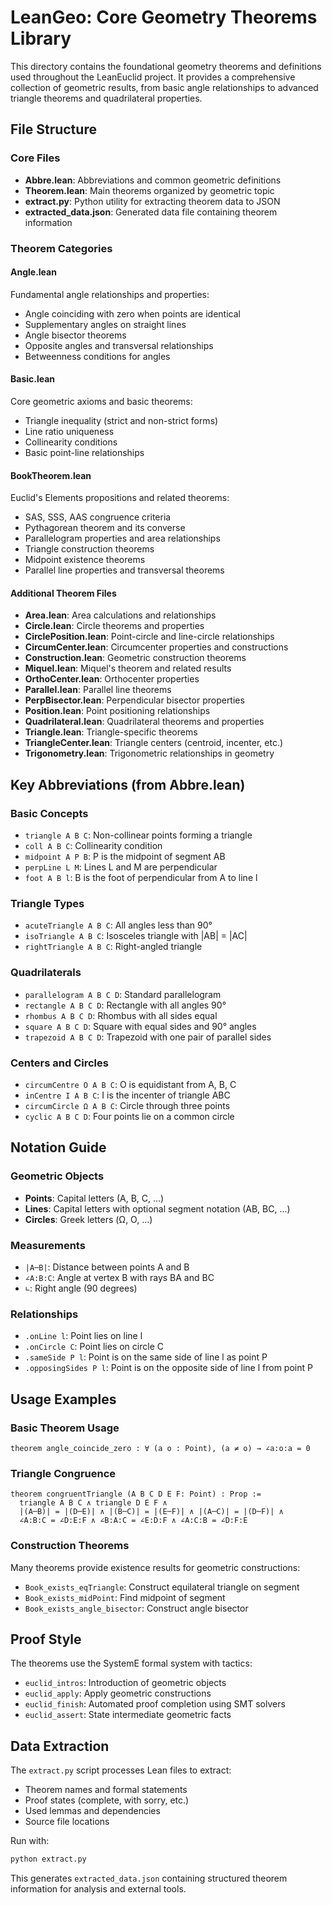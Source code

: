 # LeanGeo: Core Geometry Theorems Library

This directory contains the foundational geometry theorems and definitions used throughout the LeanEuclid project. It provides a comprehensive collection of geometric results, from basic angle relationships to advanced triangle theorems and quadrilateral properties.

## File Structure

### Core Files
- **Abbre.lean**: Abbreviations and common geometric definitions
- **Theorem.lean**: Main theorems organized by geometric topic
- **extract.py**: Python utility for extracting theorem data to JSON
- **extracted_data.json**: Generated data file containing theorem information

### Theorem Categories

#### Angle.lean
Fundamental angle relationships and properties:
- Angle coinciding with zero when points are identical
- Supplementary angles on straight lines
- Angle bisector theorems
- Opposite angles and transversal relationships
- Betweenness conditions for angles

#### Basic.lean
Core geometric axioms and basic theorems:
- Triangle inequality (strict and non-strict forms)
- Line ratio uniqueness
- Collinearity conditions
- Basic point-line relationships

#### BookTheorem.lean
Euclid's Elements propositions and related theorems:
- SAS, SSS, AAS congruence criteria
- Pythagorean theorem and its converse
- Parallelogram properties and area relationships
- Triangle construction theorems
- Midpoint existence theorems
- Parallel line properties and transversal theorems

#### Additional Theorem Files
- **Area.lean**: Area calculations and relationships
- **Circle.lean**: Circle theorems and properties
- **CirclePosition.lean**: Point-circle and line-circle relationships
- **CircumCenter.lean**: Circumcenter properties and constructions
- **Construction.lean**: Geometric construction theorems
- **Miquel.lean**: Miquel's theorem and related results
- **OrthoCenter.lean**: Orthocenter properties
- **Parallel.lean**: Parallel line theorems
- **PerpBisector.lean**: Perpendicular bisector properties
- **Position.lean**: Point positioning relationships
- **Quadrilateral.lean**: Quadrilateral theorems and properties
- **Triangle.lean**: Triangle-specific theorems
- **TriangleCenter.lean**: Triangle centers (centroid, incenter, etc.)
- **Trigonometry.lean**: Trigonometric relationships in geometry

## Key Abbreviations (from Abbre.lean)

### Basic Concepts
- `triangle A B C`: Non-collinear points forming a triangle
- `coll A B C`: Collinearity condition
- `midpoint A P B`: P is the midpoint of segment AB
- `perpLine L M`: Lines L and M are perpendicular
- `foot A B l`: B is the foot of perpendicular from A to line l

### Triangle Types
- `acuteTriangle A B C`: All angles less than 90°
- `isoTriangle A B C`: Isosceles triangle with |AB| = |AC|
- `rightTriangle A B C`: Right-angled triangle

### Quadrilaterals
- `parallelogram A B C D`: Standard parallelogram
- `rectangle A B C D`: Rectangle with all angles 90°
- `rhombus A B C D`: Rhombus with all sides equal
- `square A B C D`: Square with equal sides and 90° angles
- `trapezoid A B C D`: Trapezoid with one pair of parallel sides

### Centers and Circles
- `circumCentre O A B C`: O is equidistant from A, B, C
- `inCentre I A B C`: I is the incenter of triangle ABC
- `circumCircle Ω A B C`: Circle through three points
- `cyclic A B C D`: Four points lie on a common circle

## Notation Guide

### Geometric Objects
- **Points**: Capital letters (A, B, C, ...)
- **Lines**: Capital letters with optional segment notation (AB, BC, ...)
- **Circles**: Greek letters (Ω, O, ...)

### Measurements
- `|A─B|`: Distance between points A and B
- `∠A:B:C`: Angle at vertex B with rays BA and BC
- `∟`: Right angle (90 degrees)

### Relationships
- `.onLine l`: Point lies on line l
- `.onCircle C`: Point lies on circle C
- `.sameSide P l`: Point is on the same side of line l as point P
- `.opposingSides P l`: Point is on the opposite side of line l from point P

## Usage Examples

### Basic Theorem Usage
```lean
theorem angle_coincide_zero : ∀ (a o : Point), (a ≠ o) → ∠a:o:a = 0
```

### Triangle Congruence
```lean
theorem congruentTriangle (A B C D E F: Point) : Prop :=
  triangle A B C ∧ triangle D E F ∧ 
  |(A─B)| = |(D─E)| ∧ |(B─C)| = |(E─F)| ∧ |(A─C)| = |(D─F)| ∧
  ∠A:B:C = ∠D:E:F ∧ ∠B:A:C = ∠E:D:F ∧ ∠A:C:B = ∠D:F:E
```

### Construction Theorems
Many theorems provide existence results for geometric constructions:
- `Book_exists_eqTriangle`: Construct equilateral triangle on segment
- `Book_exists_midPoint`: Find midpoint of segment
- `Book_exists_angle_bisector`: Construct angle bisector

## Proof Style

The theorems use the SystemE formal system with tactics:
- `euclid_intros`: Introduction of geometric objects
- `euclid_apply`: Apply geometric constructions
- `euclid_finish`: Automated proof completion using SMT solvers
- `euclid_assert`: State intermediate geometric facts

## Data Extraction

The `extract.py` script processes Lean files to extract:
- Theorem names and formal statements
- Proof states (complete, with sorry, etc.)
- Used lemmas and dependencies
- Source file locations

Run with:
```bash
python extract.py
```

This generates `extracted_data.json` containing structured theorem information for analysis and external tools.